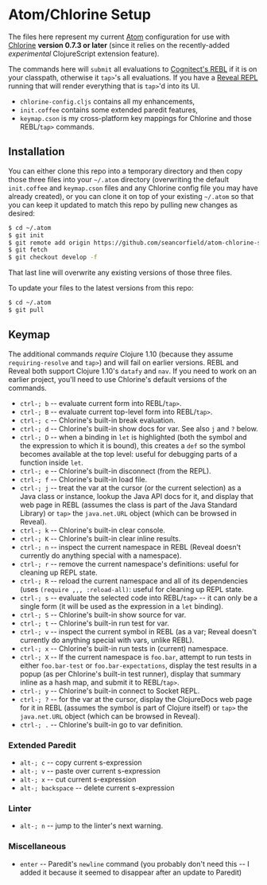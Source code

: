 # Atom/Chlorine Setup

The files here represent my current [Atom](https://atom.io/) configuration for use with [Chlorine](https://atom.io/packages/chlorine) **version 0.7.3 or later** (since it relies on the recently-added _experimental_ ClojureScript extension feature).

The commands here will `submit` all evaluations to [Cognitect's REBL](https://github.com/cognitect-labs/REBL-distro) if it is on your classpath, otherwise it `tap>`'s all evaluations. If you have a [Reveal REPL](https://github.com/vlaaad/reveal) running that will render everything that is `tap>`'d into its UI.

* `chlorine-config.cljs` contains all my enhancements,
* `init.coffee` contains some extended paredit features,
* `keymap.cson` is my cross-platform key mappings for Chlorine and those REBL/`tap>` commands.

## Installation

You can either clone this repo into a temporary directory and then copy those three files into your `~/.atom` directory (overwriting the default `init.coffee` and `keymap.cson` files and any Chlorine config file you may have already created), or you can clone it on top of your existing `~/.atom` so that you can keep it updated to match this repo by pulling new changes as desired:

```bash
$ cd ~/.atom
$ git init
$ git remote add origin https://github.com/seancorfield/atom-chlorine-setup.git
$ git fetch
$ git checkout develop -f
```

That last line will overwrite any existing versions of those three files.

To update your files to the latest versions from this repo:

```bash
$ cd ~/.atom
$ git pull
```

## Keymap

The additional commands _require_ Clojure 1.10 (because they assume `requiring-resolve` and `tap>`) and will fail on earlier versions. REBL and Reveal both support Clojure 1.10's `datafy` and `nav`. If you need to work on an earlier project, you'll need to use Chlorine's default versions of the commands.

* `ctrl-; b` -- evaluate current form into REBL/`tap>`.
* `ctrl-; B` -- evaluate current top-level form into REBL/`tap>`.
* `ctrl-; c` -- Chlorine's built-in break evaluation.
* `ctrl-; d` -- Chlorine's built-in show docs for var. See also `j` and `?` below.
* `ctrl-; D` -- when a binding in `let` is highlighted (both the symbol and the expression to which it is bound), this creates a `def` so the symbol becomes available at the top level: useful for debugging parts of a function inside `let`.
* `ctrl-; e` -- Chlorine's built-in disconnect (from the REPL).
* `ctrl-; f` -- Chlorine's built-in load file.
* `ctrl-; j` -- treat the var at the cursor (or the current selection) as a Java class or instance, lookup the Java API docs for it, and display that web page in REBL (assumes the class is part of the Java Standard Library) or `tap>` the `java.net.URL` object (which can be browsed in Reveal).
* `ctrl-; k` -- Chlorine's built-in clear console.
* `ctrl-; K` -- Chlorine's built-in clear inline results.
* `ctrl-; n` -- inspect the current namespace in REBL (Reveal doesn't currently do anything special with a namespace).
* `ctrl-; r` -- remove the current namespace's definitions: useful for cleaning up REPL state.
* `ctrl-; R` -- reload the current namespace and all of its dependencies (uses `(require ,,, :reload-all)`: useful for cleaning up REPL state.
* `ctrl-; s` -- evaluate the selected code into REBL/`tap>` -- it can only be a single form (it will be used as the expression in a `let` binding).
* `ctrl-; S` -- Chlorine's built-in show source for var.
* `ctrl-; t` -- Chlorine's built-in run test for var.
* `ctrl-; v` -- inspect the current symbol in REBL (as a var; Reveal doesn't currently do anything special with vars, unlike REBL).
* `ctrl-; x` -- Chlorine's built-in run tests in (current) namespace.
* `ctrl-; X` -- If the current namespace is `foo.bar`, attempt to run tests in either `foo.bar-test` or `foo.bar-expectations`, display the test results in a popup (as per Chlorine's built-in test runner), display that summary inline as a hash map, and submit it to REBL/`tap>`.
* `ctrl-; y` -- Chlorine's built-in connect to Socket REPL.
* `ctrl-; ?` -- for the var at the cursor, display the ClojureDocs web page for it in REBL (assumes the symbol is part of Clojure itself) or `tap>` the `java.net.URL` object (which can be browsed in Reveal).
* `ctrl-; .` -- Chlorine's built-in go to var definition.

### Extended Paredit

* `alt-; c` -- copy current s-expression
* `alt-; v` -- paste over current s-expression
* `alt-; x` -- cut current s-expression
* `alt-; backspace` -- delete current s-expression

### Linter   

* `alt-; n` -- jump to the linter's next warning.

### Miscellaneous

* `enter` -- Paredit's `newline` command (you probably don't need this -- I added it because it seemed to disappear after an update to Paredit)
